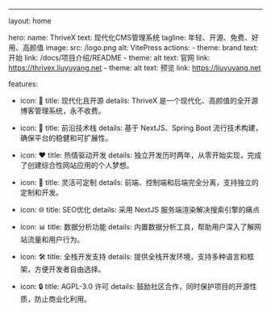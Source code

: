 ---
layout: home

hero:
  name: ThriveX
  text: 现代化CMS管理系统
  tagline: 年轻、开源、免费、好用、高颜值
  image:
    src: /logo.png
    alt: VitePress
  actions:
    - theme: brand
      text: 开始
      link: /docs/项目介绍/README
    - theme: alt
      text: 官网
      link: https://thrivex.liuyuyang.net
    - theme: alt
      text: 预览
      link: https://liuyuyang.net

features:
  - icon: 🌟
    title: 现代化且开源
    details: ThriveX 是一个现代化、高颜值的全开源博客管理系统，永不收费。

  - icon: 🚀
    title: 前沿技术栈
    details: 基于 NextJS、Spring Boot 流行技术构建，确保平台的稳健和可扩展性。

  - icon: ❤️
    title: 热情驱动开发
    details: 独立开发历时两年，从零开始实现，完成了创建综合性网站应用的个人梦想。

  - icon: 🔧
    title: 灵活可定制
    details: 前端、控制端和后端完全分离，支持独立的定制和开发。

  - icon: 🌐
    title: SEO优化
    details: 采用 NextJS 服务端渲染解决搜索引擎的痛点

  - icon: 📊
    title: 数据分析功能
    details: 内置数据分析工具，帮助用户深入了解网站流量和用户行为。

  - icon: 🛠️
    title: 全栈开发支持
    details: 提供全栈开发环境，支持多种语言和框架，方便开发者自由选择。

  - icon: 🔒
    title: AGPL-3.0 许可
    details: 鼓励社区合作，同时保护项目的开源性质，防止商业化利用。